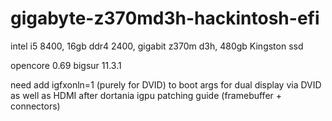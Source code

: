 # gigabyte-z370md3h-hackintosh-efi
intel i5 8400, 16gb ddr4 2400, gigabit z370m d3h, 480gb Kingston ssd

opencore 0.69
bigsur 11.3.1


need add igfxonln=1 (purely for DVID) to boot args for dual display via DVID as well as HDMI after dortania igpu patching guide (framebuffer + connectors)
